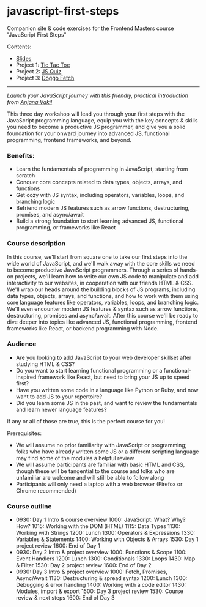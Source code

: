 # javascript-first-steps
Companion site &amp; code exercises for the Frontend Masters course "JavaScript First Steps"

Contents:
- [Slides](./0-slides.html)
- Project 1: [Tic Tac Toe](./1-tictactoe.html)
- Project 2: [JS Quiz](./2-jsquiz.html)
- Project 3: [Doggo Fetch](./3-doggofetch.html)

---


*Launch your JavaScript journey with this friendly, practical introduction from [Anjana Vakil](https://twitter.com/AnjanaVakil)*


This three day workshop will lead you through your first steps with the JavaScript programming language, equip you with the key concepts & skills you need to become a productive JS programmer, and give you a solid foundation for your onward journey into advanced JS, functional programming, frontend frameworks, and beyond.

### Benefits:
  - Learn the fundamentals of programming in JavaScript, starting from scratch
  - Conquer core concepts related to data types, objects, arrays, and functions
  - Get cozy with JS syntax, including operators, variables, loops, and branching logic
  - Befriend modern JS features such as arrow functions, destructuring, promises, and async/await
  - Build a strong foundation to start learning advanced JS, functional programming, or frameworks like React

### Course description

In this course, we'll start from square one to take our first steps into the wide world of JavaScript, and we'll walk away with the core skills we need to become productive JavaScript programmers. Through a series of hands-on projects, we'll learn how to write our own JS code to manipulate and add interactivity to our websites, in cooperation with our friends HTML & CSS. We'll wrap our heads around the building blocks of JS programs, including data types, objects, arrays, and functions, and how to work with them using core language features like operators, variables, loops, and branching logic. We'll even encounter modern JS features & syntax such as arrow functions, destructuring, promises and async/await. After this course we'll be ready to dive deeper into topics like advanced JS, functional programming, frontend frameworks like React, or backend programming with Node.

### Audience

- Are you looking to add JavaScript to your web developer skillset after studying HTML & CSS?
- Do you want to start learning functional programming or a functional-inspired framework like React, but need to bring your JS up to speed first?
- Have you written some code in a language like Python or Ruby, and now want to add JS to your repertoire?
- Did you learn some JS in the past, and want to review the fundamentals and learn newer language features?

If any or all of those are true, this is the perfect course for you!

  
Prerequisites:
- We will assume no prior familiarity with JavaScript or programming; folks who have already written some JS or a different scripting language may find some of the modules a helpful review
- We will assume participants are familiar with basic HTML and CSS, though these will be tangential to the course and folks who are unfamiliar are welcome and will still be able to follow along
- Participants will only need a laptop with a web browser (Firefox or Chrome recommended)

### Course outline
- 0930: Day 1 Intro & course overview
    1000: JavaScript: What? Why? How?
    1015: Working with the DOM (HTML)
    1115: Data Types
    1130: Working with Strings
    1200: Lunch
    1300: Operators & Expressions
    1330: Variables & Statements
    1400: Working with Objects & Arrays
    1530: Day 1 project review
    1600: End of Day 1
- 0930: Day 2 Intro & project overview
    1000: Functions & Scope
    1100: Event Handlers
    1200: Lunch
    1300: Conditionals
    1330: Loops
    1430: Map & Filter
    1530: Day 2 project review
    1600: End of Day 2
- 0930: Day 3 Intro & project overview
    1000: Fetch, Promises, Async/Await
    1130: Destructuring & spread syntax
    1200: Lunch
    1300: Debugging & error handling
    1400: Working with a code editor
    1430: Modules, import & export
    1500: Day 3 project review
    1530: Course review & next steps
    1600: End of Day 3